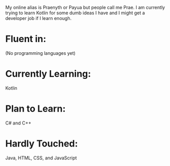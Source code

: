 My online alias is Praenyth or Payua but people call me Prae. I am currently trying to learn Kotlin for some dumb ideas I have and I might get a developer job if I learn enough.

# Fluent in: #
(No programming languages yet)

# Currently Learning: #
Kotlin

# Plan to Learn: #
C# and C++

# Hardly Touched: #
Java, HTML, CSS, and JavaScript
